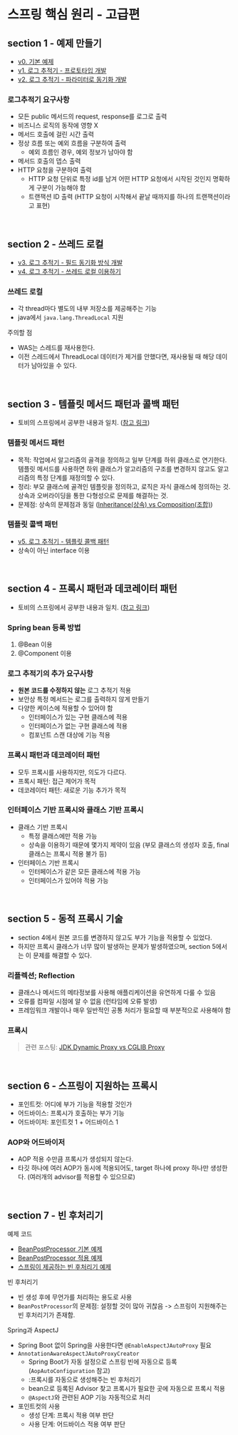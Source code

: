 # 스프링 핵심 원리 - 고급편

## section 1 - 예제 만들기

- [v0. 기본 예제](./src/main/java/hello/advanced/v0)
- [v1. 로그 추적기 - 프로토타입 개발](./src/main/java/hello/advanced/v1)
- [v2. 로그 추적기 - 파라미터로 동기화 개발](./src/main/java/hello/advanced/v2)

### 로그추적기 요구사항

- 모든 public 메서드의 request, response를 로그로 출력
- 비즈니스 로직의 동작에 영향 X
- 메서드 호출에 걸린 시간 출력
- 정상 흐름 또는 예외 흐름을 구분하여 출력
    - 예외 흐름인 경우, 예외 정보가 남아야 함
- 메서드 호출의 뎁스 출력
- HTTP 요청을 구분하여 출력
    - HTTP 요청 단위로 특정 id를 남겨 어떤 HTTP 요청에서 시작된 것인지 명확하게 구분이 가능해야 함
    - 트랜잭션 ID 출력 (HTTP 요청이 시작해서 끝날 때까지를 하나의 트랜잭션이라고 표현)

<br/>

## section 2 - 쓰레드 로컬

- [v3. 로그 추적기 - 필드 동기화 방식 개발](./src/main/java/hello/advanced/v3)
- [v4. 로그 추적기 - 쓰레드 로컬 이용하기](./src/main/java/hello/advanced/v4)

### 쓰레드 로컬

- 각 thread마다 별도의 내부 저장소를 제공해주는 기능
- java에서 `java.lang.ThreadLocal` 지원

주의할 점

- WAS는 스레드를 재사용한다.
- 이전 스레드에서 ThreadLocal 데이터가 제거를 안했다면, 재사용될 때 해당 데이터가 남아있을 수 있다.

<br/>

## section 3 - 템플릿 메서드 패턴과 콜백 패턴

- 토비의 스프링에서 공부한 내용과 일치. ([참고 링크](https://github.com/yeon-06/toby-spring/pull/5))

### 템플릿 메서드 패턴

- 목적: 작업에서 알고리즘의 골격을 정의하고 일부 단계를 하위 클래스로 연기한다. 템플릿 메서드를 사용하면 하위 클래스가 알고리즘의 구조를 변경하지 않고도 알고리즘의 특정 단계를 재정의할 수 있다.
- 정리: 부모 클래스에 골격인 템플릿을 정의하고, 로직은 자식 클래스에 정의하는 것. 상속과 오버라이딩을 통한 다형성으로 문제를 해결하는 것.
- 문제점: 상속의 문제점과 동일 ([Inheritance(상속) vs Composition(조합)](https://yeonyeon.tistory.com/206))

### 템플릿 콜백 패턴

- [v5. 로그 추적기 - 템플릿 콜백 패턴](./src/main/java/hello/advanced/v5)
- 상속이 아닌 interface 이용

<br/>

## section 4 - 프록시 패턴과 데코레이터 패턴

- 토비의 스프링에서 공부한 내용과 일치. ([참고 링크](https://github.com/yeon-06/toby-spring/pull/8))

### Spring bean 등록 방법

1. @Bean 이용
2. @Component 이용

### 로그 추적기의 추가 요구사항

- **원본 코드를 수정하지 않는** 로그 추적기 적용
- 보안상 특정 메서드는 로그를 출력하지 않게 만들기
- 다양한 케이스에 적용할 수 있어야 함
    - 인터페이스가 있는 구현 클래스에 적용
    - 인터페이스가 없는 구현 클래스에 적용
    - 컴포넌트 스캔 대상에 기능 적용

### 프록시 패턴과 데코레이터 패턴

- 모두 프록시를 사용하지만, 의도가 다르다.
- 프록시 패턴: 접근 제어가 목적
- 데코레이터 패턴: 새로운 기능 추가가 목적

### 인터페이스 기반 프록시와 클래스 기반 프록시

- 클래스 기반 프록시
    - 특정 클래스에만 적용 가능
    - 상속을 이용하기 때문에 몇가지 제약이 있음 (부모 클래스의 생성자 호출, final 클래스는 프록시 적용 불가 등)
- 인터페이스 기반 프록시
    - 인터페이스가 같은 모든 클래스에 적용 가능
    - 인터페이스가 있어야 적용 가능

<br/>

## section 5 - 동적 프록시 기술

- section 4에서 원본 코드를 변경하지 않고도 부가 기능을 적용할 수 있었다.
- 하지만 프록시 클래스가 너무 많이 발생하는 문제가 발생하였으며, section 5에서는 이 문제를 해결할 수 있다.

### 리플렉션; Reflection

- 클래스나 메서드의 메타정보를 사용해 애플리케이션을 유연하게 다룰 수 있음
- 오류를 컴파일 시점에 알 수 없음 (런타임에 오류 발생)
- 프레임워크 개발이나 매우 일반적인 공통 처리가 필요할 때 부분적으로 사용해야 함

### 프록시

> 관련 포스팅: [JDK Dynamic Proxy vs CGLIB Proxy](https://yeonyeon.tistory.com/289)

<br/>

## section 6 - 스프링이 지원하는 프록시

- 포인트컷: 어디에 부가 기능을 적용할 것인가
- 어드바이스: 프록시가 호출하는 부가 기능
- 어드바이저: 포인트컷 1 + 어드바이스 1

### AOP와 어드바이저

- AOP 적용 수만큼 프록시가 생성되지 않는다.
- 타깃 하나에 여러 AOP가 동시에 적용되어도, target 하나에 proxy 하나만 생성한다. (여러개의 advisor를 적용할 수 있으므로)

<br/>

## section 7 - 빈 후처리기

예제 코드

- [BeanPostProcessor 기본 예제](./src/test/java/hello/advanced/bean)
- [BeanPostProcessor 적용 예제](./src/main/java/hello/advanced/bean/LogTraceBeanPostProcessor.java)
- [스프링이 제공하는 빈 후처리기 예제](./src/main/java/hello/advanced/bean)

빈 후처리기

- 빈 생성 후에 무언가를 처리하는 용도로 사용
- `BeanPostProcessor`의 문제점: 설정할 것이 많아 귀찮음 -> 스프링이 지원해주는 빈 후처리기가 존재함.

Spring과 AspectJ
- Spring Boot 없이 Spring을 사용한다면 `@EnableAspectJAutoProxy` 필요
- `AnnotationAwareAspectJAutoProxyCreator`
  - Spring Boot가 자동 설정으로 스프링 빈에 자동으로 등록 (`AopAutoConfiguration` 참고)
  - :프록시를 자동으로 생성해주는 빈 후처리기
  - bean으로 등록된 Advisor 찾고 프록시가 필요한 곳에 자동으로 프록시 적용
  - `@AspectJ`와 관련된 AOP 기능 자동적으로 처리
- 포인트컷의 사용
  - 생성 단계: 프록시 적용 여부 판단
  - 사용 단계: 어드바이스 적용 여부 판단
